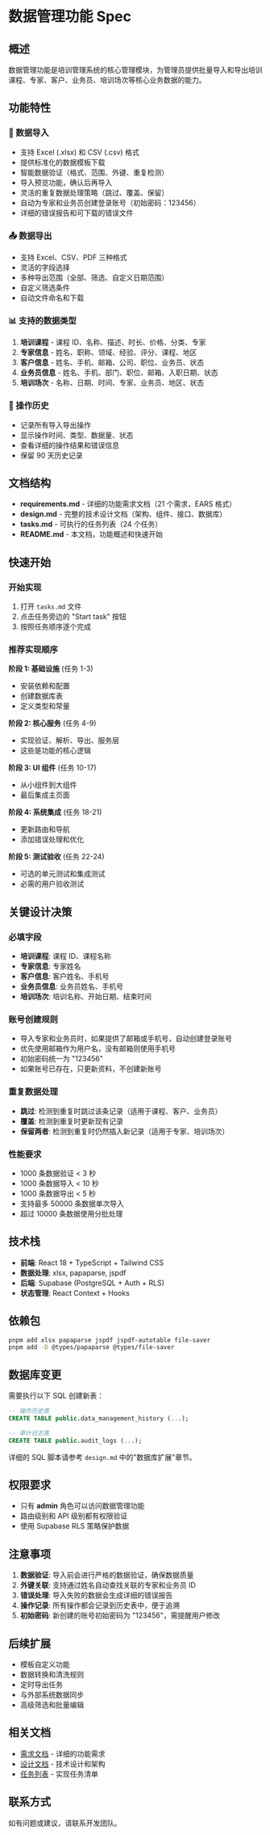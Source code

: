 # 数据管理功能 Spec

## 概述

数据管理功能是培训管理系统的核心管理模块，为管理员提供批量导入和导出培训课程、专家、客户、业务员、培训场次等核心业务数据的能力。

## 功能特性

### 🔄 数据导入
- 支持 Excel (.xlsx) 和 CSV (.csv) 格式
- 提供标准化的数据模板下载
- 智能数据验证（格式、范围、外键、重复检测）
- 导入预览功能，确认后再导入
- 灵活的重复数据处理策略（跳过、覆盖、保留）
- 自动为专家和业务员创建登录账号（初始密码：123456）
- 详细的错误报告和可下载的错误文件

### 📤 数据导出
- 支持 Excel、CSV、PDF 三种格式
- 灵活的字段选择
- 多种导出范围（全部、筛选、自定义日期范围）
- 自定义筛选条件
- 自动文件命名和下载

### 📊 支持的数据类型
1. **培训课程** - 课程 ID、名称、描述、时长、价格、分类、专家
2. **专家信息** - 姓名、职称、领域、经验、评分、课程、地区
3. **客户信息** - 姓名、手机、邮箱、公司、职位、业务员、状态
4. **业务员信息** - 姓名、手机、部门、职位、邮箱、入职日期、状态
5. **培训场次** - 名称、日期、时间、专家、业务员、地区、状态

### 📝 操作历史
- 记录所有导入导出操作
- 显示操作时间、类型、数据量、状态
- 查看详细的操作结果和错误信息
- 保留 90 天历史记录

## 文档结构

- **requirements.md** - 详细的功能需求文档（21 个需求，EARS 格式）
- **design.md** - 完整的技术设计文档（架构、组件、接口、数据库）
- **tasks.md** - 可执行的任务列表（24 个任务）
- **README.md** - 本文档，功能概述和快速开始

## 快速开始

### 开始实现

1. 打开 `tasks.md` 文件
2. 点击任务旁边的 "Start task" 按钮
3. 按照任务顺序逐个完成

### 推荐实现顺序

**阶段 1: 基础设施** (任务 1-3)
- 安装依赖和配置
- 创建数据库表
- 定义类型和常量

**阶段 2: 核心服务** (任务 4-9)
- 实现验证、解析、导出、服务层
- 这些是功能的核心逻辑

**阶段 3: UI 组件** (任务 10-17)
- 从小组件到大组件
- 最后集成主页面

**阶段 4: 系统集成** (任务 18-21)
- 更新路由和导航
- 添加错误处理和优化

**阶段 5: 测试验收** (任务 22-24)
- 可选的单元测试和集成测试
- 必需的用户验收测试

## 关键设计决策

### 必填字段
- **培训课程**: 课程 ID、课程名称
- **专家信息**: 专家姓名
- **客户信息**: 客户姓名、手机号
- **业务员信息**: 业务员姓名、手机号
- **培训场次**: 培训名称、开始日期、结束时间

### 账号创建规则
- 导入专家和业务员时，如果提供了邮箱或手机号，自动创建登录账号
- 优先使用邮箱作为用户名，没有邮箱则使用手机号
- 初始密码统一为 "123456"
- 如果账号已存在，只更新资料，不创建新账号

### 重复数据处理
- **跳过**: 检测到重复时跳过该条记录（适用于课程、客户、业务员）
- **覆盖**: 检测到重复时更新现有记录
- **保留两者**: 检测到重复时仍然插入新记录（适用于专家、培训场次）

### 性能要求
- 1000 条数据验证 < 3 秒
- 1000 条数据导入 < 10 秒
- 1000 条数据导出 < 5 秒
- 支持最多 50000 条数据单次导入
- 超过 10000 条数据使用分批处理

## 技术栈

- **前端**: React 18 + TypeScript + Tailwind CSS
- **数据处理**: xlsx, papaparse, jspdf
- **后端**: Supabase (PostgreSQL + Auth + RLS)
- **状态管理**: React Context + Hooks

## 依赖包

```bash
pnpm add xlsx papaparse jspdf jspdf-autotable file-saver
pnpm add -D @types/papaparse @types/file-saver
```

## 数据库变更

需要执行以下 SQL 创建新表：

```sql
-- 操作历史表
CREATE TABLE public.data_management_history (...);

-- 审计日志表
CREATE TABLE public.audit_logs (...);
```

详细的 SQL 脚本请参考 `design.md` 中的"数据库扩展"章节。

## 权限要求

- 只有 **admin** 角色可以访问数据管理功能
- 路由级别和 API 级别都有权限验证
- 使用 Supabase RLS 策略保护数据

## 注意事项

1. **数据验证**: 导入前会进行严格的数据验证，确保数据质量
2. **外键关联**: 支持通过姓名自动查找关联的专家和业务员 ID
3. **错误处理**: 导入失败的数据会生成详细的错误报告
4. **操作记录**: 所有操作都会记录到历史表中，便于追溯
5. **初始密码**: 新创建的账号初始密码为 "123456"，需提醒用户修改

## 后续扩展

- 模板自定义功能
- 数据转换和清洗规则
- 定时导出任务
- 与外部系统数据同步
- 高级筛选和批量编辑

## 相关文档

- [需求文档](./requirements.md) - 详细的功能需求
- [设计文档](./design.md) - 技术设计和架构
- [任务列表](./tasks.md) - 实现任务清单

## 联系方式

如有问题或建议，请联系开发团队。
